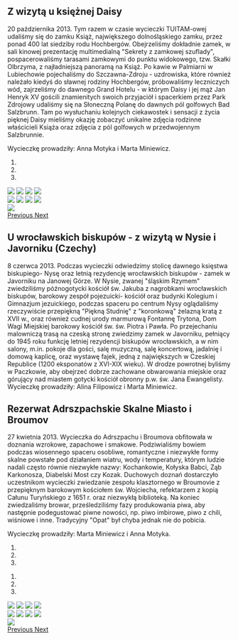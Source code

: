 <h2>Z wizytą u księżnej Daisy</h2>

<p>20 października 2013. Tym razem w czasie wycieczki TUITAM-owej udaliśmy się do zamku Książ, największego dolnośląskiego zamku, przez ponad 400 lat siedziby rodu Hochbergów. Obejrzeliśmy dokładnie zamek, w sali kinowej prezentację multimedialną "Sekrety z zamkowej szuflady", pospacerowaliśmy tarasami zamkowymi do punktu widokowego, tzw. Skałki Olbrzyma, z najładniejszą panoramą na Książ. Po kawie w Palmiarni w Lubiechowie pojechaliśmy do Szczawna-Zdroju - uzdrowiska, które również należało kiedyś do sławnej rodziny Hochbergów, próbowaliśmy leczniczych wód, zajrzeliśmy do dawnego Grand Hotelu - w którym Daisy i jej mąż Jan Henryk XV gościli znamienitych swoich przyjaciół i spacerkiem przez Park Zdrojowy udaliśmy się na Słoneczną Polanę do dawnych pól golfowych Bad Salzbrunn. Tam po wysłuchaniu kolejnych ciekawostek i sensacji z życia pięknej Daisy mieliśmy okazję zobaczyć unikalne zdjęcia rodzinne właścicieli Książa oraz zdjęcia z pól golfowych w przedwojennym Salzbrunnie.</p>

<p>Wycieczkę prowadziły: Anna Motyka i Marta Miniewicz.</p>

<div class="slide carousel" data-interval="false" data-ride="carousel" id="carouselKsiazControls">
<ol class="carousel-indicators">
	<li class="active" data-slide-to="0" data-target="#carouselKsiazControls">&nbsp;</li>
	<li data-slide-to="1" data-target="#carouselKsiazControls">&nbsp;</li>
	<li data-slide-to="2" data-target="#carouselKsiazControls">&nbsp;</li>
</ol>

<div class="carousel-inner">
<div class="carousel-item active"><a class="colorbox" data-colorbox-gallery="ksiaz" data-title="Ksiaz" href="/sites/przewodnicy/files/2018-09/ksiaz01_www.jpg"><img src="/sites/przewodnicy/files/2018-09/ksiaz01_www_small.jpg" /></a> <a class="colorbox" data-colorbox-gallery="ksiaz" data-title="Ksiaz" href="/sites/przewodnicy/files/2018-09/ksiaz02_www.jpg"><img src="/sites/przewodnicy/files/2018-09/ksiaz02_www_small.jpg" /></a> <a class="colorbox" data-colorbox-gallery="ksiaz" data-title="Ksiaz" href="/sites/przewodnicy/files/2018-09/ksiaz03_www.jpg"><img src="/sites/przewodnicy/files/2018-09/ksiaz03_www_small.jpg" /></a> <a class="colorbox" data-colorbox-gallery="ksiaz" data-title="Ksiaz" href="/sites/przewodnicy/files/2018-09/ksiaz04_www.jpg"><img src="/sites/przewodnicy/files/2018-09/ksiaz04_www_small.jpg" /></a></div>

<div class="carousel-item"><a class="colorbox" data-colorbox-gallery="ksiaz" data-title="Ksiaz" href="/sites/przewodnicy/files/2018-09/ksiaz05_www.jpg"><img src="/sites/przewodnicy/files/2018-09/ksiaz05_www_small.jpg" /></a> <a class="colorbox" data-colorbox-gallery="ksiaz" data-title="Ksiaz" href="/sites/przewodnicy/files/2018-09/ksiaz06_www.jpg"><img src="/sites/przewodnicy/files/2018-09/ksiaz06_www_small.jpg" /></a> <a class="colorbox" data-colorbox-gallery="ksiaz" data-title="Ksiaz" href="/sites/przewodnicy/files/2018-09/ksiaz07_www.jpg"><img src="/sites/przewodnicy/files/2018-09/ksiaz07_www_small.jpg" /></a> <a class="colorbox" data-colorbox-gallery="ksiaz" data-title="Ksiaz" href="/sites/przewodnicy/files/2018-09/ksiaz08_www.jpg"><img src="/sites/przewodnicy/files/2018-09/ksiaz08_www_small.jpg" /></a></div>

<div class="carousel-item"><a class="colorbox" data-colorbox-gallery="ksiaz" data-title="Ksiaz" href="/sites/przewodnicy/files/2018-09/ksiaz09_www.jpg"><img src="/sites/przewodnicy/files/2018-09/ksiaz09_www_small.jpg" /></a></div>
</div>
<a class="carousel-control-prev" data-slide="prev" href="#carouselKsiazControls" role="button"><span class="sr-only">Previous</span> </a> <a class="carousel-control-next" data-slide="next" href="#carouselKsiazControls" role="button"> <span class="sr-only">Next</span> </a></div>

<h2>U wrocławskich biskupów - z wizytą w Nysie i Javorniku (Czechy)</h2>

<p>8 czerwca 2013. Podczas wycieczki odwiedzimy stolicę dawnego księstwa biskupiego- Nysę oraz letnią rezydencję wrocławskich biskupów - zamek w Javorniku na Janowej Górze. W Nysie, zwanej "śląskim Rzymem" zwiedziliśmy późnogotycki kościół św. Jakuba z nagrobkami wrocławskich biskupów, barokowy zespół pojezuicki- kościół oraz budynki Kolegium i Gimnazjum jezuickiego, podczas spaceru po centrum Nysy oglądaliśmy rzeczywiście przepiękną "Piękną Studnię" z "koronkową" żelazną kratą z XVII w., oraz również cudnej urody marmurową Fontannę Trytona, Dom Wagi Miejskiej barokowy kościół św. św. Piotra i Pawła. Po przejechaniu malowniczą trasą na czeską stronę zwiedzimy zamek w Javorniku, pełniący do 1945 roku funkcję letniej rezydencji biskupów wrocławskich, a w nim salony, m.in. pokoje dla gości, salę muzyczną, salę koncertową, jadalnię i domową kaplicę, oraz wystawę fajek, jedną z największych w Czeskiej Republice (1200 eksponatów z XVI-XIX wieku). W drodze powrotnej byliśmy w Paczkowie, aby obejrzeć dobrze zachowane obwarowania miejskie oraz górujący nad miastem gotycki kościół obronny p.w. św. Jana Ewangelisty.<br />
Wycieczkę prowadziły: Alina Filipowicz i Marta Miniewicz.</p>

<h2>Rezerwat Adrszpachskie Skalne Miasto i Broumov</h2>

<p>27 kwietnia 2013. Wycieczka do Adrszpachu i Broumova obfitowała w doznania wzrokowe, zapachowe i smakowe. Podziwialiśmy bowiem podczas wiosennego spaceru osobliwe, romantyczne i niezwykłe formy skalne powstałe pod działaniem wiatru, wody i temperatury, którym ludzie nadali często równie niezwykłe nazwy: Kochankowie, Kołyska Babci, Ząb Karkonosza, Diabelski Most czy Kozak. Duchowych doznań dostarczyło uczestnikom wycieczki zwiedzanie zespołu klasztornego w Broumovie z przepięknym barokowym kościołem św. Wojciecha, refektarzem z kopią Całunu Turyńskiego z 1651 r. oraz niezwykłą biblioteką. Na koniec zwiedzaliśmy browar, prześledziliśmy fazy produkowania piwa, aby następnie podegustować piwne nowości, np. piwo imbirowe, piwo z chili, wiśniowe i inne. Tradycyjny "Opat" był chyba jednak nie do pobicia.</p>

<p>Wycieczkę prowadziły: Marta Miniewicz i Anna Motyka.</p>

<div class="slide carousel" data-interval="false" data-ride="carousel" id="carouselAdrszpachControls">
<ol class="carousel-indicators">
	<li class="active" data-slide-to="0" data-target="#carouselAdrszpachControls">&nbsp;</li>
	<li data-slide-to="1" data-target="#carouselAdrszpachControls">&nbsp;</li>
	<li data-slide-to="2" data-target="#carouselAdrszpachControls">&nbsp;</li>
</ol>

<div class="slide carousel" data-interval="false" data-ride="carousel" id="carouselAdrszpachControls">
<ol class="carousel-indicators">
	<li class="active" data-slide-to="0" data-target="#carouselAdrszpachControls">&nbsp;</li>
	<li data-slide-to="1" data-target="#carouselAdrszpachControls">&nbsp;</li>
	<li data-slide-to="2" data-target="#carouselAdrszpachControls">&nbsp;</li>
</ol>

<div class="carousel-inner">
<div class="carousel-item active"><a class="colorbox" data-colorbox-gallery="adrszpach" data-title="Adrszpach" href="/sites/przewodnicy/files/2018-09/adrszpach01_www.jpg"><img src="/sites/przewodnicy/files/2018-09/adrszpach01_www_small.jpg" /></a> <a class="colorbox" data-colorbox-gallery="adrszpach" data-title="Adrszpach" href="/sites/przewodnicy/files/2018-09/adrszpach02_www.jpg"><img src="/sites/przewodnicy/files/2018-09/adrszpach02_www_small.jpg" /></a> <a class="colorbox" data-colorbox-gallery="adrszpach" data-title="Adrszpach" href="/sites/przewodnicy/files/2018-09/adrszpach03_www.jpg"><img src="/sites/przewodnicy/files/2018-09/adrszpach03_www_small.jpg" /></a> <a class="colorbox" data-colorbox-gallery="adrszpach" data-title="Adrszpach" href="/sites/przewodnicy/files/2018-09/adrszpach04_www.jpg"><img src="/sites/przewodnicy/files/2018-09/adrszpach04_www_small.jpg" /></a></div>

<div class="carousel-item"><a class="colorbox" data-colorbox-gallery="adrszpach" data-title="Adrszpach" href="/sites/przewodnicy/files/2018-09/adrszpach05_www.jpg"><img src="/sites/przewodnicy/files/2018-09/adrszpach05_www_small.jpg" /></a> <a class="colorbox" data-colorbox-gallery="adrszpach" data-title="Adrszpach" href="/sites/przewodnicy/files/2018-09/adrszpach06_www.jpg"><img src="/sites/przewodnicy/files/2018-09/adrszpach06_www_small.jpg" /></a> <a class="colorbox" data-colorbox-gallery="adrszpach" data-title="Adrszpach" href="/sites/przewodnicy/files/2018-09/adrszpach07_www.jpg"><img src="/sites/przewodnicy/files/2018-09/adrszpach07_www_small.jpg" /></a> <a class="colorbox" data-colorbox-gallery="adrszpach" data-title="Adrszpach" href="/sites/przewodnicy/files/2018-09/adrszpach08_www.jpg"><img src="/sites/przewodnicy/files/2018-09/adrszpach08_www_small.jpg" /></a></div>

<div class="carousel-item"><a class="colorbox" data-colorbox-gallery="adrszpach" data-title="Adrszpach" href="/sites/przewodnicy/files/2018-09/adrszpach09_www.jpg"><img src="/sites/przewodnicy/files/2018-09/adrszpach09_www_small.jpg" /></a></div>
</div>
<a class="carousel-control-prev" data-slide="prev" href="#carouselAdrszpachControls" role="button"><span class="sr-only">Previous</span> </a> <a class="carousel-control-next" data-slide="next" href="#carouselAdrszpachControls" role="button"> <span class="sr-only">Next</span> </a></div>
</div>

